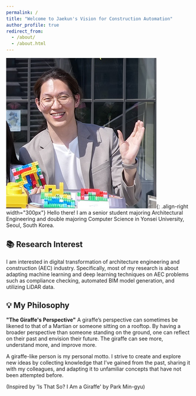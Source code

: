 ```yaml
---
permalink: /
title: "Welcome to Jaekun's Vision for Construction Automation"
author_profile: true
redirect_from: 
  - /about/
  - /about.html
---
```


![Picture of Me](/images/me.jpg){: .align-right width="300px"}
Hello there! I am a senior student majoring Architectural Engineering and double majoring Computer Science in Yonsei University, Seoul, South Korea. 


📚 Research Interest
------

I am interested in digital transformation of architecture engineering and construction (AEC) industry. Specifically, most of my research is about adapting machine learning and deep learning techniques on AEC problems such as compliance checking, automated BIM model generation, and utilizing LiDAR data.

💡 My Philosophy
------

**"The Giraffe's Perspective"**
A giraffe’s perspective can sometimes be likened to that of a Martian or someone sitting on a rooftop. By having a broader perspective than someone standing on the ground, one can reflect on their past and envision their future. The giraffe can see more, understand more, and improve more.

A giraffe-like person is my personal motto. I strive to create and explore new ideas by collecting knowledge that I’ve gained from the past, sharing it with my colleagues, and adapting it to unfamiliar concepts that have not been attempted before.

(Inspired by 'Is That So? I Am a Giraffe' by Park Min-gyu)